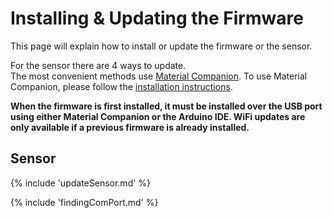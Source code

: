 # Installing & Updating the Firmware
This page will explain how to install or update the firmware or the sensor.

For the sensor there are 4 ways to update.<br>
The most convenient methods use [Material Companion](https://github.com/materialfoundry/materialcompanion). To use Material Companion, please follow the [installation instructions](https://github.com/MaterialFoundry/MaterialCompanion/wiki/Installation).

<b>When the firmware is first installed, it must be installed over the USB port using either Material Companion or the Arduino IDE. WiFi updates are only available if a previous firmware is already installed.</b>

## Sensor
{% include 'updateSensor.md' %}

{% include 'findingComPort.md' %}
